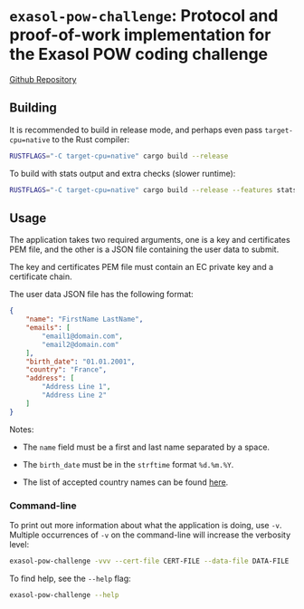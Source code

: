 # `exasol-pow-challenge`: Protocol and proof-of-work implementation for the Exasol POW coding challenge

[Github Repository](https://github.com/fredmorcos/exasol-pow-challenge)

## Building

It is recommended to build in release mode, and perhaps even pass `target-cpu=native` to
the Rust compiler:

```sh
RUSTFLAGS="-C target-cpu=native" cargo build --release
```

To build with stats output and extra checks (slower runtime):

```sh
RUSTFLAGS="-C target-cpu=native" cargo build --release --features stats
```

## Usage

The application takes two required arguments, one is a key and certificates PEM file, and
the other is a JSON file containing the user data to submit.

The key and certificates PEM file must contain an EC private key and a certificate chain.

The user data JSON file has the following format:

```json
{
    "name": "FirstName LastName",
    "emails": [
        "email1@domain.com",
        "email2@domain.com"
    ],
    "birth_date": "01.01.2001",
    "country": "France",
    "address": [
        "Address Line 1",
        "Address Line 2"
    ]
}
```

Notes:

- The `name` field must be a first and last name separated by a space.

- The `birth_date` must be in the `strftime` format `%d.%m.%Y`.

- The list of accepted country names can be found
  [here](https://www.countries-ofthe-world.com/all-countries.html).

### Command-line

To print out more information about what the application is doing, use `-v`. Multiple
occurrences of `-v` on the command-line will increase the verbosity level:

```sh
exasol-pow-challenge -vvv --cert-file CERT-FILE --data-file DATA-FILE
```

To find help, see the `--help` flag:

```sh
exasol-pow-challenge --help
```

